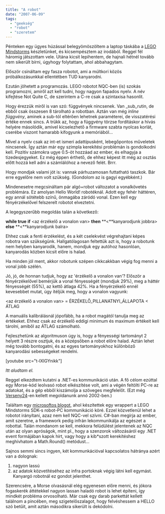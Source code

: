 ```yaml
---
title: "A robot"
date: "2007-06-09"
tags: 
  - "geekség"
  - "robot"
  - "szeretem"
---
```


Pénteken egy ügyes húzással belegyömöszöltem a laptop táskába a [LEGO Mindstorms](http://en.wikipedia.org/wiki/Lego_Mindstorms) készletünket, és kicsempésztem az irodából. Reggel fél háromig játszottam vele. Utána kicsit lepihentem, de hajnali hétnél tovább nem sikerült bírni, úgyhogy folytattam, ahol abbahagytam.

Először csináltam egy fasza robotot, ami a múltkori közös próbálkozásunkkal ellentétben TUD kanyarodni.

Ezután jöhetett a programozás. LEGO robotot NQC-ben (is) szokás programozni, amiről azt kell tudni, hogy nagyon fapados nyelv. A név kifejtése Not Quite C, de szerintem a C-re csak a szintaxisa hasonlít.

Hogy érezzük miről is van szó: függvények nincsenek. Van _sub_rutin, de ebből csak összesen 8 tárolható a robotban. Aztán van még _inline függvény_, aminek a sub-tól eltérően lehetnek paraméterei, de visszatérési értéke ennek sincs. A trükk az, hogy a függvény törzse fordításkor a hívás helyére másolódik, amivel kicselezhető a firmware szabta nyolcas korlát, cserébe viszont hamarabb kifogyunk a memóriából...

Mivel a nyelv csak az int-et ismeri adattípusként, lebegőpontos műveletek nincsenek. Így aztán már egy szimpla kerekítési problémán is gondolkodni kell. Pozitív számokra ugye 0.5-öt hozzáad az ember, és elhagyja a tizedesjegyeket. Ez még éppen érthető, de ehhez képest itt még az osztás előtt hozzá kell adni a számlálóhoz a nevező felét. Brrr.

Hogy mondjak valami jót is: vannak párhuzamosan futtatható taszkok. Bár erre egyelőre nem volt szükség. (Gondolom az is gagyi egyébként.)

Mindenesetre megcsináltam pár algó+robot változatot a vonalkövetés problémára. Ez amolyan Hello World! robotéknál. Adott egy fehér háttéren, egy annál sötétebb színű, önmagába záródó vonal. Ezen kell egy fényérzékelővel felszerelt robotot elveztetni.

A legegyszerűbb megoldás talán a következő:

**while true**
**if** <az érzékelő a vonalon van> **then**
**<**kanyarodjunk jobbra>
**else**
**<**kanyarodjunk balra>

Ehhez csak a fenti érzékelést, és a két cselekvést végrehajtani képes robotra van szükségünk. Hallgatólagosan feltettük azt is, hogy a robotunk nem helyben kanyarodik, hanem, mondjuk egy autóhoz hasonlóan, kanyarodás közben kicsit előre is halad.

Ha minden jól ment, akkor robotunk szépen cikkcakkban végig fog menni a vonal jobb szélén.

Jó, jó, de honnan tudjuk, hogy az 'érzékelő a vonalon van'? Először a fényérzékelővel bemérjük a vonal fényességét (mondjuk 29%), meg a háttér fényességét (55%), az kettő átlaga 42%. Ha a fényérzékelő ennél kevesebbet mutat, úgy ítéljük meg, hogy a vonalon vagyunk:

<az érzékelő a vonalon van> = ÉRZÉKELŐ\_PILLANATNYI\_ÁLLAPOTA < ÁTLAG

A manuális kalibrálásnál jópofább, ha a robot magától tanulja meg az értékeket. Ehhez csak az érzékelő eddigi minimum és maximum értékeit kell tárolni, amiből az ÁTLAG számolható.

Fejleszhetünk az algoritmuson úgy is, hogy a fényességi tartományt 2 helyett 3 részre osztjuk, és a középsőben a robot előre halad. Aztán lehet még tovább bontogatni, és az egyes tartományokhoz különböző kanyarodási sebességeket rendelni.

[youtube src="t-lXlGYnikk"]

_Itt aludtam el._

Reggel elkezdtem kutatni a .NET-es kommunikáció után. A fő célom ezúttal egy Morse-kód leolvasó robot elkészítése volt, ami a végén feltölti PC-re az adatokat, és a gép ebből kiszámolja a szöveges megfelelőt. (Ezt még [Verseny24](http://verseny24.sch.bme.hu/)\-en kellett megoldanunk annó 2002-ben.)

Találtam egy [microsoftos blogot](http://blogs.msdn.com/coding4fun/archive/2006/10/26/877488.aspx), ahol készítettek egy wrappert a LEGO Mindstorms SDK-s robot-PC kommunikáció köré. Ezzel közvetlenül lehet a robotot irányítani, azaz nem kell NQC-vel szívni. C#-ban megírja az ember, amit szeretne, a framework pedig infrán lekommunikálja az egészet a robottal. Talán mondanom se kell, mekkora felüdülést jelentenek az NQC után az olyan apróságok, mint pl., hogy a szenzorok változásáról egy .NET event formájában kapok hírt, vagy hogy a kib\*szott kerekítéshez meghívhatom a Math.Round() metódust...

Sajnos semmi sincs ingyen, két kommunkációval kapcsolatos hátránya azért van a dolognak:

1. nagyon lassú
2. az adatok közvetítéséhez az infra portoknak végig látni kell egymást. Kanyargó robotnál ez gondot jelenthet.

Szerencsére, a Morse olvasásnál elég egyenesen előre menni, és jókora fogaskerék áttétekkel nagyon lassan haladó robot is lehet építeni, így mindkét probléma orvosolható. Már csak egy darab parkettát kellett találnom a pincében, meg szigetelőszalagot, hogy felvéshessem a HELLO szó betűit, amit aztán másodikra sikerült is dekódolni.
